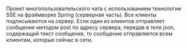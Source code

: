 Проект многопользовательского чата с использованием технологии SSE на фрэймворке Spring (серверная часть).
Все клиенты подписываются на сервер. Если один из клиентов отправляет сообщение методом post по адресу сервера, передав в теле json, содержащий текст сообщения, то сообщение отправляется всем клиентам, которые сейчас в сети.
